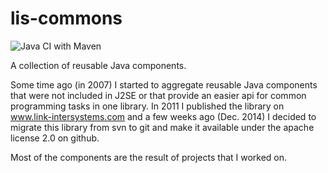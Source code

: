 lis-commons
=============

![Java CI with Maven](https://github.com/link-intersystems/lis-commons/workflows/Java%20CI%20with%20Maven/badge.svg)

A collection of reusable Java components.

Some time ago (in 2007) I started to aggregate reusable Java components that were not included in J2SE or that provide an easier api for common programming tasks in one library.
In 2011 I published the library on www.link-intersystems.com and a few weeks ago (Dec. 2014) I decided to migrate this library from svn to git and make it available under the apache license 2.0 on github.

Most of the components are the result of projects that I worked on.




